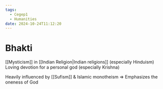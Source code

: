 ```yaml
---
tags:
  - Cegep1
  - Humanities
date: 2024-10-24T11:12:20
---
```


# Bhakti

[[Mysticism]] in [[Indian Religion|Indian religions]] (especially Hinduism)
Loving devotion for a personal god (especially Krishna)

Heavily influenced by [[Sufism]] & Islamic monotheism => Emphasizes the oneness of God